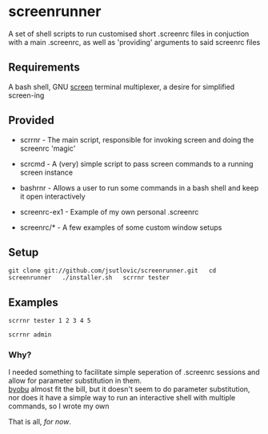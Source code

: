 # screenrunner #

A set of shell scripts to run customised short .screenrc files in conjuction with a main .screenrc, as well as 'providing' arguments to said screenrc files

## Requirements ##

A bash shell, GNU [screen](http://www.gnu.org/s/screen/ ) terminal multiplexer, a desire for simplified screen-ing

## Provided ##

* scrrnr - The main script, responsible for invoking screen and doing the screenrc 'magic'

* scrcmd - A (very) simple script to pass screen commands to a running screen instance

* bashrnr - Allows a user to run some commands in a bash shell and keep it open interactively

* screenrc-ex1 - Example of my own personal .screenrc

* screenrc/* - A few examples of some custom window setups

## Setup ##

`git clone git://github.com/jsutlovic/screenrunner.git  
cd screenrunner  
./installer.sh  
scrrnr tester`


## Examples ##

`scrrnr tester 1 2 3 4 5`

`scrrnr admin`


### Why? ###

I needed something to facilitate simple seperation of .screenrc sessions and allow for parameter substitution in them.  
[byobu](https://launchpad.net/byobu ) almost fit the bill, but it doesn't seem to do parameter substitution, nor does it have a simple way to run an interactive shell with multiple commands, so I wrote my own


That is all, *for now*.
